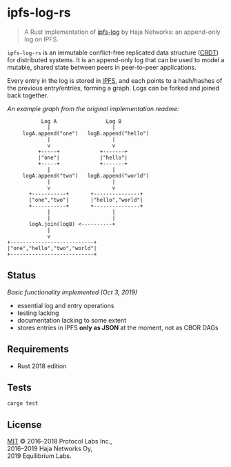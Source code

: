# ipfs-log-rs

> A Rust implementation of [ipfs-log](https://github.com/orbitdb/ipfs-log) by Haja Networks: an append-only log on IPFS.

`ipfs-log-rs` is an immutable conflict-free replicated data structure ([CRDT](https://en.wikipedia.org/wiki/CRDT)) for distributed systems. It is an append-only log that can be used to model a mutable, shared state between peers in peer-to-peer applications.

Every entry in the log is stored in [IPFS](https://ipfs.io), and each points to a hash/hashes of the previous entry/entries, forming a graph. Logs can be forked and joined back together.

*An example graph from the original implementation readme:*
```
           Log A                Log B
             |                    |
     logA.append("one")   logB.append("hello")
             |                    |
             v                    v
          +-----+             +-------+
          |"one"|             |"hello"|
          +-----+             +-------+
             |                    |
     logA.append("two")   logB.append("world")
             |                    |
             v                    v
       +-----------+       +---------------+
       |"one","two"|       |"hello","world"|
       +-----------+       +---------------+
             |                    |
             |                    |
       logA.join(logB) <----------+
             |
             v
+---------------------------+
|"one","hello","two","world"|
+---------------------------+
```

## Status

*Basic functionality implemented (Oct 3, 2019)*
* essential log and entry operations
* testing lacking
* documentation lacking to some extent
* stores entries in IPFS **only as JSON** at the moment, not as CBOR DAGs

## Requirements

* Rust 2018 edition

## Tests

```
cargo test
```

## License

[MIT](LICENSE) &copy; 2016&ndash;2018 Protocol Labs Inc.,  
2016&ndash;2019 Haja Networks Oy,  
2019 Equilibrium Labs.
